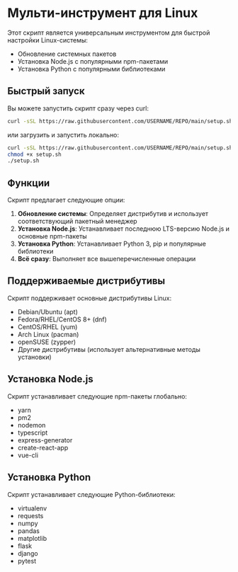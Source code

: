 # Мульти-инструмент для Linux

Этот скрипт является универсальным инструментом для быстрой настройки Linux-системы:
- Обновление системных пакетов
- Установка Node.js с популярными npm-пакетами
- Установка Python с популярными библиотеками

## Быстрый запуск

Вы можете запустить скрипт сразу через curl:

```bash
curl -sSL https://raw.githubusercontent.com/USERNAME/REPO/main/setup.sh | bash
```

или загрузить и запустить локально:

```bash
curl -sSL https://raw.githubusercontent.com/USERNAME/REPO/main/setup.sh -o setup.sh
chmod +x setup.sh
./setup.sh
```

## Функции

Скрипт предлагает следующие опции:

1. **Обновление системы**: Определяет дистрибутив и использует соответствующий пакетный менеджер
2. **Установка Node.js**: Устанавливает последнюю LTS-версию Node.js и основные npm-пакеты
3. **Установка Python**: Устанавливает Python 3, pip и популярные библиотеки
4. **Всё сразу**: Выполняет все вышеперечисленные операции

## Поддерживаемые дистрибутивы

Скрипт поддерживает основные дистрибутивы Linux:
- Debian/Ubuntu (apt)
- Fedora/RHEL/CentOS 8+ (dnf)
- CentOS/RHEL (yum)
- Arch Linux (pacman)
- openSUSE (zypper)
- Другие дистрибутивы (использует альтернативные методы установки)

## Установка Node.js

Скрипт устанавливает следующие npm-пакеты глобально:
- yarn
- pm2
- nodemon
- typescript
- express-generator
- create-react-app
- vue-cli

## Установка Python

Скрипт устанавливает следующие Python-библиотеки:
- virtualenv
- requests
- numpy
- pandas
- matplotlib
- flask
- django
- pytest 